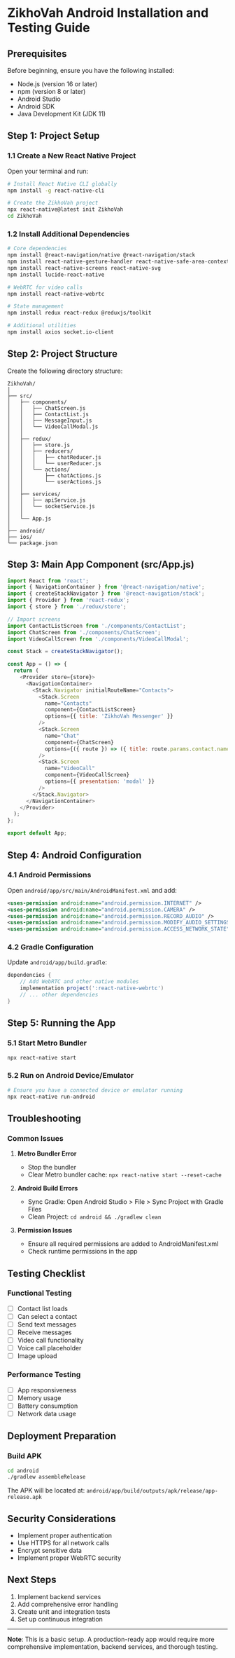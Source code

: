# ZikhoVah Android Installation and Testing Guide

## Prerequisites
Before beginning, ensure you have the following installed:
- Node.js (version 16 or later)
- npm (version 8 or later)
- Android Studio
- Android SDK
- Java Development Kit (JDK 11)

## Step 1: Project Setup

### 1.1 Create a New React Native Project
Open your terminal and run:

```bash
# Install React Native CLI globally
npm install -g react-native-cli

# Create the ZikhoVah project
npx react-native@latest init ZikhoVah
cd ZikhoVah
```

### 1.2 Install Additional Dependencies
```bash
# Core dependencies
npm install @react-navigation/native @react-navigation/stack
npm install react-native-gesture-handler react-native-safe-area-context
npm install react-native-screens react-native-svg
npm install lucide-react-native

# WebRTC for video calls
npm install react-native-webrtc

# State management
npm install redux react-redux @reduxjs/toolkit

# Additional utilities
npm install axios socket.io-client
```

## Step 2: Project Structure

Create the following directory structure:

```
ZikhoVah/
│
├── src/
│   ├── components/
│   │   ├── ChatScreen.js
│   │   ├── ContactList.js
│   │   ├── MessageInput.js
│   │   └── VideoCallModal.js
│   │
│   ├── redux/
│   │   ├── store.js
│   │   ├── reducers/
│   │   │   ├── chatReducer.js
│   │   │   └── userReducer.js
│   │   └── actions/
│   │       ├── chatActions.js
│   │       └── userActions.js
│   │
│   ├── services/
│   │   ├── apiService.js
│   │   └── socketService.js
│   │
│   └── App.js
│
├── android/
├── ios/
└── package.json
```

## Step 3: Main App Component (src/App.js)
```javascript
import React from 'react';
import { NavigationContainer } from '@react-navigation/native';
import { createStackNavigator } from '@react-navigation/stack';
import { Provider } from 'react-redux';
import { store } from './redux/store';

// Import screens
import ContactListScreen from './components/ContactList';
import ChatScreen from './components/ChatScreen';
import VideoCallScreen from './components/VideoCallModal';

const Stack = createStackNavigator();

const App = () => {
  return (
    <Provider store={store}>
      <NavigationContainer>
        <Stack.Navigator initialRouteName="Contacts">
          <Stack.Screen 
            name="Contacts" 
            component={ContactListScreen} 
            options={{ title: 'ZikhoVah Messenger' }}
          />
          <Stack.Screen 
            name="Chat" 
            component={ChatScreen} 
            options={({ route }) => ({ title: route.params.contact.name })}
          />
          <Stack.Screen 
            name="VideoCall" 
            component={VideoCallScreen} 
            options={{ presentation: 'modal' }}
          />
        </Stack.Navigator>
      </NavigationContainer>
    </Provider>
  );
};

export default App;
```

## Step 4: Android Configuration

### 4.1 Android Permissions
Open `android/app/src/main/AndroidManifest.xml` and add:

```xml
<uses-permission android:name="android.permission.INTERNET" />
<uses-permission android:name="android.permission.CAMERA" />
<uses-permission android:name="android.permission.RECORD_AUDIO" />
<uses-permission android:name="android.permission.MODIFY_AUDIO_SETTINGS" />
<uses-permission android:name="android.permission.ACCESS_NETWORK_STATE" />
```

### 4.2 Gradle Configuration
Update `android/app/build.gradle`:
```gradle
dependencies {
    // Add WebRTC and other native modules
    implementation project(':react-native-webrtc')
    // ... other dependencies
}
```

## Step 5: Running the App

### 5.1 Start Metro Bundler
```bash
npx react-native start
```

### 5.2 Run on Android Device/Emulator
```bash
# Ensure you have a connected device or emulator running
npx react-native run-android
```

## Troubleshooting

### Common Issues
1. **Metro Bundler Error**
   - Stop the bundler
   - Clear Metro bundler cache: `npx react-native start --reset-cache`

2. **Android Build Errors**
   - Sync Gradle: Open Android Studio > File > Sync Project with Gradle Files
   - Clean Project: `cd android && ./gradlew clean`

3. **Permission Issues**
   - Ensure all required permissions are added to AndroidManifest.xml
   - Check runtime permissions in the app

## Testing Checklist

### Functional Testing
- [ ] Contact list loads
- [ ] Can select a contact
- [ ] Send text messages
- [ ] Receive messages
- [ ] Video call functionality
- [ ] Voice call placeholder
- [ ] Image upload

### Performance Testing
- [ ] App responsiveness
- [ ] Memory usage
- [ ] Battery consumption
- [ ] Network data usage

## Deployment Preparation

### Build APK
```bash
cd android
./gradlew assembleRelease
```

The APK will be located at:
`android/app/build/outputs/apk/release/app-release.apk`

## Security Considerations
- Implement proper authentication
- Use HTTPS for all network calls
- Encrypt sensitive data
- Implement proper WebRTC security

## Next Steps
1. Implement backend services
2. Add comprehensive error handling
3. Create unit and integration tests
4. Set up continuous integration

---

**Note**: This is a basic setup. A production-ready app would require more comprehensive implementation, backend services, and thorough testing.
